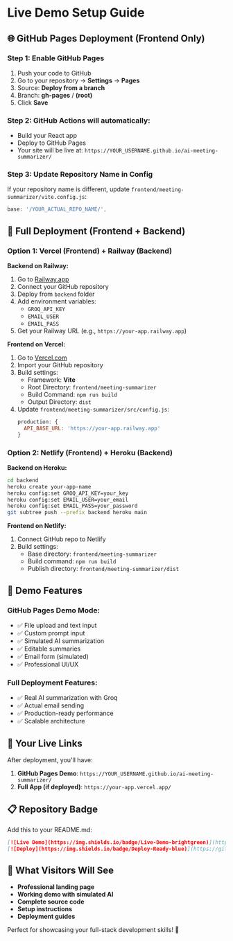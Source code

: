 # Live Demo Setup Guide

## 🌐 GitHub Pages Deployment (Frontend Only)

### Step 1: Enable GitHub Pages
1. Push your code to GitHub
2. Go to your repository → **Settings** → **Pages**
3. Source: **Deploy from a branch**
4. Branch: **gh-pages** / **(root)**
5. Click **Save**

### Step 2: GitHub Actions will automatically:
- Build your React app
- Deploy to GitHub Pages
- Your site will be live at: `https://YOUR_USERNAME.github.io/ai-meeting-summarizer/`

### Step 3: Update Repository Name in Config
If your repository name is different, update `frontend/meeting-summarizer/vite.config.js`:
```javascript
base: '/YOUR_ACTUAL_REPO_NAME/',
```

## 🚀 Full Deployment (Frontend + Backend)

### Option 1: Vercel (Frontend) + Railway (Backend)

**Backend on Railway:**
1. Go to [Railway.app](https://railway.app)
2. Connect your GitHub repository
3. Deploy from `backend` folder
4. Add environment variables:
   - `GROQ_API_KEY`
   - `EMAIL_USER`
   - `EMAIL_PASS`
5. Get your Railway URL (e.g., `https://your-app.railway.app`)

**Frontend on Vercel:**
1. Go to [Vercel.com](https://vercel.com)
2. Import your GitHub repository
3. Build settings:
   - Framework: **Vite**
   - Root Directory: `frontend/meeting-summarizer`
   - Build Command: `npm run build`
   - Output Directory: `dist`
4. Update `frontend/meeting-summarizer/src/config.js`:
   ```javascript
   production: {
     API_BASE_URL: 'https://your-app.railway.app'
   }
   ```

### Option 2: Netlify (Frontend) + Heroku (Backend)

**Backend on Heroku:**
```bash
cd backend
heroku create your-app-name
heroku config:set GROQ_API_KEY=your_key
heroku config:set EMAIL_USER=your_email
heroku config:set EMAIL_PASS=your_password
git subtree push --prefix backend heroku main
```

**Frontend on Netlify:**
1. Connect GitHub repo to Netlify
2. Build settings:
   - Base directory: `frontend/meeting-summarizer`
   - Build command: `npm run build`
   - Publish directory: `frontend/meeting-summarizer/dist`

## 📱 Demo Features

### GitHub Pages Demo Mode:
- ✅ File upload and text input
- ✅ Custom prompt input
- ✅ Simulated AI summarization
- ✅ Editable summaries
- ✅ Email form (simulated)
- ✅ Professional UI/UX

### Full Deployment Features:
- ✅ Real AI summarization with Groq
- ✅ Actual email sending
- ✅ Production-ready performance
- ✅ Scalable architecture

## 🔗 Your Live Links

After deployment, you'll have:

1. **GitHub Pages Demo**: `https://YOUR_USERNAME.github.io/ai-meeting-summarizer/`
2. **Full App (if deployed)**: `https://your-app.vercel.app/`

## 📋 Repository Badge

Add this to your README.md:
```markdown
[![Live Demo](https://img.shields.io/badge/Live-Demo-brightgreen)](https://YOUR_USERNAME.github.io/ai-meeting-summarizer/)
[![Deploy](https://img.shields.io/badge/Deploy-Ready-blue)](https://github.com/YOUR_USERNAME/ai-meeting-summarizer)
```

## 🎯 What Visitors Will See

- **Professional landing page**
- **Working demo with simulated AI**
- **Complete source code**
- **Setup instructions**
- **Deployment guides**

Perfect for showcasing your full-stack development skills! 🌟